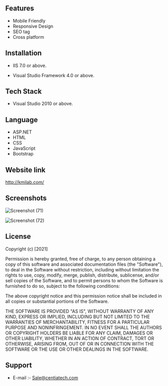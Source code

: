 
## Features

- Mobile Friendly 
- Responsive Design
- SEO tag
- Cross platform



  
## Installation

- IIS 7.0  or above.

- Visual Studio Framework 4.0 or above.


## Tech Stack

- Visual Studio 2010 or above.


  
## Language

- ASP.NET
- HTML
- CSS
- JavaScript
- Bootstrap

## Website link
http://kmilab.com/

## Screenshots
![Screenshot (71)](https://user-images.githubusercontent.com/92842316/141061900-2b414f85-916c-489c-aacc-31077fadcdfe.png)

![Screenshot (72)](https://user-images.githubusercontent.com/92842316/141061910-6f40e585-f58d-43bd-9a6c-f143a2510f83.png)


 



 





## License

Copyright (c) [2021] 

Permission is hereby granted, free of charge, to any person obtaining a copy
of this software and associated documentation files (the "Software"), to deal
in the Software without restriction, including without limitation the rights
to use, copy, modify, merge, publish, distribute, sublicense, and/or sell
copies of the Software, and to permit persons to whom the Software is
furnished to do so, subject to the following conditions:

The above copyright notice and this permission notice shall be included in all
copies or substantial portions of the Software.

THE SOFTWARE IS PROVIDED "AS IS", WITHOUT WARRANTY OF ANY KIND, EXPRESS OR
IMPLIED, INCLUDING BUT NOT LIMITED TO THE WARRANTIES OF MERCHANTABILITY,
FITNESS FOR A PARTICULAR PURPOSE AND NONINFRINGEMENT. IN NO EVENT SHALL THE
AUTHORS OR COPYRIGHT HOLDERS BE LIABLE FOR ANY CLAIM, DAMAGES OR OTHER
LIABILITY, WHETHER IN AN ACTION OF CONTRACT, TORT OR OTHERWISE, ARISING FROM,
OUT OF OR IN CONNECTION WITH THE SOFTWARE OR THE USE OR OTHER DEALINGS IN THE
SOFTWARE.

## Support

- E-mail :- Sale@centiatech.com
  
